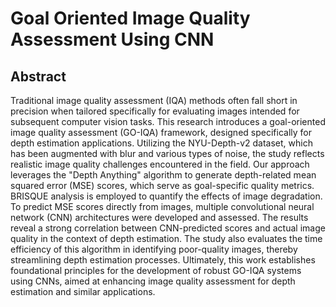 # Goal Oriented Image Quality Assessment Using CNN

## Abstract
Traditional image quality assessment (IQA) methods often fall short in precision when tailored specifically for evaluating images intended for subsequent computer vision tasks. This research introduces a goal-oriented image quality assessment (GO-IQA) framework, designed specifically for depth estimation applications. Utilizing the NYU-Depth-v2 dataset, which has been augmented with blur and various types of noise, the study reflects realistic image quality challenges encountered in the field. Our approach leverages the "Depth Anything" algorithm to generate depth-related mean squared error (MSE) scores, which serve as goal-specific quality metrics. BRISQUE analysis is employed to quantify the effects of image degradation. To predict MSE scores directly from images, multiple convolutional neural network (CNN) architectures were developed and assessed. The results reveal a strong correlation between CNN-predicted scores and actual image quality in the context of depth estimation. The study also evaluates the time efficiency of this algorithm in identifying poor-quality images, thereby streamlining depth estimation processes. Ultimately, this work establishes foundational principles for the development of robust GO-IQA systems using CNNs, aimed at enhancing image quality assessment for depth estimation and similar applications.